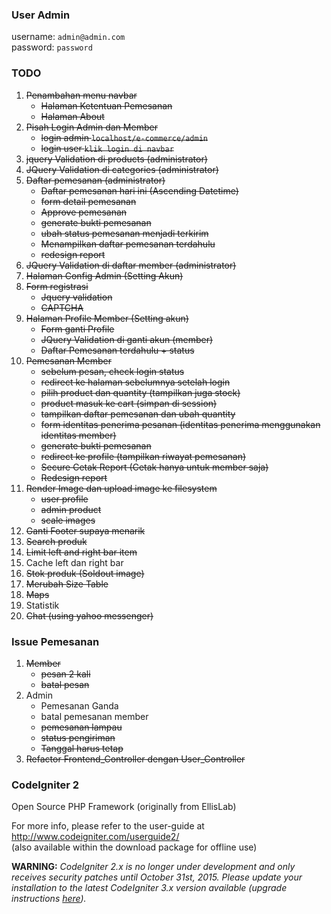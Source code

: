 ### User Admin
username: `admin@admin.com`     
password: `password`

### TODO
1. ~~Penambahan menu navbar~~
	* ~~Halaman Ketentuan Pemesanan~~
	* ~~Halaman About~~
2. ~~Pisah Login Admin dan Member~~
    * ~~login admin `localhost/e-commerce/admin`~~
    * ~~login user `klik login di navbar`~~
3. ~~jquery Validation di products (administrator)~~
4. ~~JQuery Validation di categories (administrator)~~
5. ~~Daftar pemesanan (administrator)~~
	* ~~Daftar pemesanan hari ini (Ascending Datetime)~~ 
	* ~~form detail pemesanan~~
	* ~~Approve pemesanan~~
	* ~~generate bukti pemesanan~~
	* ~~ubah status pemesanan menjadi terkirim~~
	* ~~Menampilkan daftar pemesanan terdahulu~~
	* ~~redesign report~~
6. ~~JQuery Validation di daftar member (administrator)~~
7. ~~Halaman Config Admin (Setting Akun)~~
8. ~~Form registrasi~~
	* ~~Jquery validation~~
	* ~~CAPTCHA~~
9. ~~Halaman Profile Member (Setting akun)~~
	* ~~Form ganti Profile~~
	* ~~JQuery Validation di ganti akun (member)~~
	* ~~Daftar Pemesanan terdahulu + status~~
10. ~~Pemesanan Member~~
	* ~~sebelum pesan, check login status~~
	* ~~redirect ke halaman sebelumnya setelah login~~
	* ~~pilih product dan quantity (tampilkan juga stock)~~
	* ~~product masuk ke cart (simpan di session)~~
	* ~~tampilkan daftar pemesanan dan ubah quantity~~
	* ~~form identitas penerima pesanan (identitas penerima menggunakan identitas member)~~
	* ~~generate bukti pemesanan~~
	* ~~redirect ke profile (tampilkan riwayat pemesanan)~~
	* ~~Secure Cetak Report (Cetak hanya untuk member saja)~~
	* ~~Redesign report~~
11. ~~Render Image dan upload image ke filesystem~~
	* ~~user profile~~
	* ~~admin product~~
	* ~~scale images~~
12. ~~Ganti Footer supaya menarik~~
13. ~~Search produk~~
14. ~~Limit left and right bar item~~
15. Cache left dan right bar
16. ~~Stok produk (Soldout image)~~
17. ~~Merubah Size Table~~
18. ~~Maps~~
19. Statistik
20. ~~Chat (using yahoo messenger)~~

### Issue Pemesanan
1. ~~Member~~
	* ~~pesan 2 kali~~
	* ~~batal pesan~~
2. Admin
	* Pemesanan Ganda
	* batal pemesanan member
	* ~~pemesanan lampau~~
	* ~~status pengiriman~~
	* ~~Tanggal harus tetap~~
3. ~~Refactor Frontend_Controller dengan User_Controller~~

### CodeIgniter 2
Open Source PHP Framework (originally from EllisLab)

For more info, please refer to the user-guide at http://www.codeigniter.com/userguide2/  
(also available within the download package for offline use)

**WARNING:** *CodeIgniter 2.x is no longer under development and only receives security patches until October 31st, 2015.
Please update your installation to the latest CodeIgniter 3.x version available
(upgrade instructions [here](http://www.codeigniter.com/userguide3/installation/upgrade_300.html)).*
